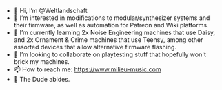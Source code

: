 - 👋 Hi, I’m @Weltlandschaft
- 👀 I’m interested in modifications to modular/synthesizer systems and their firmware, as well as automation for Patreon and Wiki platforms.
- 🌱 I’m currently learning 2x Noise Engineering machines that use Daisy, and 2x Ornament & Crime machines that use Teensy, among other assorted devices that allow alternative firmware flashing.
- 💞️ I’m looking to collaborate on playtesting stuff that hopefully won't brick my machines.
- 📫 How to reach me: https://www.milieu-music.com
- 🦥 The Dude abides.

<!---
Weltlandschaft/Weltlandschaft is a ✨ special ✨ repository because its `README.md` (this file) appears on your GitHub profile.
You can click the Preview link to take a look at your changes.
--->
